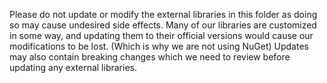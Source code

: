 Please do not update or modify the external libraries in this folder as doing so may cause undesired side effects.
Many of our libraries are customized in some way, and updating them to their official versions would cause our modifications to be lost.
(Which is why we are not using NuGet)
Updates may also contain breaking changes which we need to review before updating any external libraries.

